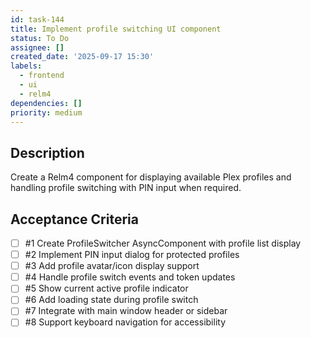 ```yaml
---
id: task-144
title: Implement profile switching UI component
status: To Do
assignee: []
created_date: '2025-09-17 15:30'
labels:
  - frontend
  - ui
  - relm4
dependencies: []
priority: medium
---
```


## Description

Create a Relm4 component for displaying available Plex profiles and handling profile switching with PIN input when required.

## Acceptance Criteria
<!-- AC:BEGIN -->
- [ ] #1 Create ProfileSwitcher AsyncComponent with profile list display
- [ ] #2 Implement PIN input dialog for protected profiles
- [ ] #3 Add profile avatar/icon display support
- [ ] #4 Handle profile switch events and token updates
- [ ] #5 Show current active profile indicator
- [ ] #6 Add loading state during profile switch
- [ ] #7 Integrate with main window header or sidebar
- [ ] #8 Support keyboard navigation for accessibility
<!-- AC:END -->
